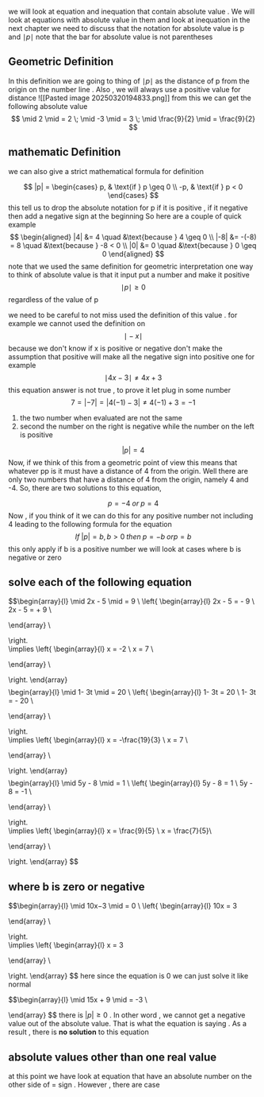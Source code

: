 we will  look at equation  and   inequation  that  contain absolute value .  We  will  look  at equations  with  absolute  value in them  and  look  at inequation in the next chapter
we need to discuss that the  notation for absolute  value is  p  and $\mid p \mid$ note  that the bar for  absolute value is  not parentheses 

##  Geometric Definition 
In this definition  we are going to thing  of  $\mid p \mid$ as  the distance of p from the origin  on the number line   . Also  , we will  always  use a positive value for distance 
 ![[Pasted image 20250320194833.png]] 
 from this  we can get the following  absolute value 
 $$
 \mid  2 \mid  = 2     \;  \mid -3 \mid  = 3  \; \mid \frac{9}{2} \mid    =  \frac{9}{2}
 $$
 
## mathematic Definition  
we can  also  give a strict mathematical  formula   for  definition 

$$
|p| =
\begin{cases}
    p, & \text{if } p \geq 0 \\
    -p, & \text{if } p < 0
\end{cases}
$$
this tell us to drop the absolute  notation for p  if it is  positive , if it negative then add a negative sign  at the beginning 
So  here are a couple of quick example   
$$
\begin{aligned}
    |4| &= 4 \quad &\text{because } 4 \geq 0 \\
    |-8| &= -(-8) = 8 \quad &\text{because } -8 < 0 \\
    |0| &= 0 \quad &\text{because } 0 \geq 0
\end{aligned}
$$
note that we used the same definition  for  geometric interpretation 
one way to think of  absolute value is that it  input  put a  number and make it positive 
$$
\mid p \mid \geq  0  
$$
regardless of the value of    p 

we  need to  be careful to not miss used the definition of this value  .  for example  we cannot used the definition on  
$$\mid -x \mid   $$because  we don't know if x is positive or negative 
don't make the assumption that positive will make all the negative sign  into  positive one   for example   
$$
\mid  4x    -3  \mid     \neq  4x  + 3  
$$
this equation   answer is not true , to prove it let plug in  some number 
$$
7=|−7|=|4(−1)−3|≠4(−1)+3=−1
$$
1.  the two number when  evaluated  are not the same  
2. second the number on the right is negative while the number on  the left is positive  


$$|p|=4$$
Now, if we think of this from a geometric point of view this means that whatever pp is it must have a distance of 4 from the origin. Well there are only two numbers that have a distance of 4 from the origin, namely 4 and -4. So, there are two solutions to this equation,

$$p=−4\;  or\; p=4$$
Now  , if you think of it  we can do  this  for any positive number  not including  4 leading to the following formula  for the equation 
$$If  \; |p|=b,b>0 \;then \;p=−b\;or p=b$$ this only  apply if b is a positive number we will look  at cases where b is negative or  zero 
## solve each of the following equation 

$$\begin{array}{l}
\mid 2x  -  5  \mid   = 9   \\
 \left\{
\begin{array}{l} 
2x  -  5 =  - 9  \\
2x  -  5  =  +   9     \\

\end{array} \\

\right.    
\implies
 \left\{
\begin{array}{l} 
x   =  -2  \\
x  =   7    \\

\end{array} \\

\right.
\end{array} $$$$
\begin{array}{l}
\mid 1-  3t  \mid   =  20   \\
\left\{
\begin{array}{l} 
 1-  3t = 20  \\
 1-  3t = - 20    \\

\end{array} \\

\right.    
\implies
 \left\{
\begin{array}{l} 
x   =  -\frac{19}{3}   \\
x  =   7 \\

\end{array} \\

\right.
\end{array}
$$
$$
\begin{array}{l}
\mid 5y  - 8 \mid  =  1  \\
\left\{
\begin{array}{l} 
5y  - 8 = 1  \\
5y  - 8 = -1    \\

\end{array} \\

\right.    
\implies
 \left\{
\begin{array}{l} 
x   =  \frac{9}{5}  \\
x  =    \frac{7}{5}\\

\end{array} \\

\right.
\end{array}
$$
## where  b is  zero or negative  
$$\begin{array}{l}
\mid 10x−3 \mid   = 0    \\
 \left\{
\begin{array}{l} 
10x    =   3  

\end{array} \\

\right.    
\implies
 \left\{
\begin{array}{l} 
x   =  3

\end{array} \\

\right.
\end{array} $$
here  since the  equation is  0   we can just solve it like  normal 

$$\begin{array}{l}
\mid 15x  + 9  \mid   = -3 \\

\end{array} $$ there is  $|p|≥0$ .  In other word  ,  we cannot get a  negative value out   of the absolute value.  That is  what the equation is saying .   As a result , there  is  **no  solution** to this equation 


##    absolute   values   other than one  real value 

at this  point we have look  at equation that have an absolute number  on the  other side of = sign . However , there are case 


